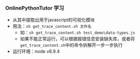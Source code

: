 ### OnlinePythonTutor 学习
- 从其中提取出用于javascript的可视化模块
- 用法：`sh get_trace_content.sh 文件名`
  - 如：`sh get_trace_content.sh test_demo\data-types.js`
  - 如果不能正常运行，可以根据报错信息安装缺失库，或者将`get_trace_content.sh`中的命令拆解开一步一步执行
- 运行环境：node v8.9.4
